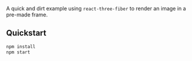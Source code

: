 A quick and dirt example using `react-three-fiber` to render an image in a pre-made frame.

## Quickstart

```sh
npm install
npm start
```
